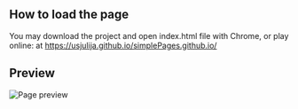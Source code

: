 ## How to load the page
You may download the project and open index.html file with Chrome, or play online: at https://usjulija.github.io/simplePages.github.io/

## Preview
![Page preview](https://image.ibb.co/ni6WCd/Untitled.jpg)
